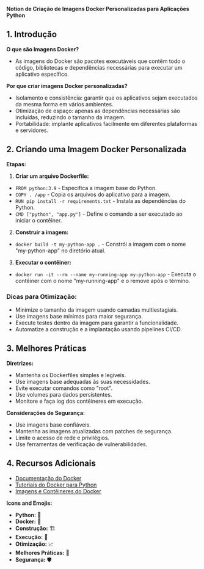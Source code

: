 **Notion de Criação de Imagens Docker Personalizadas para Aplicações Python**

## 1. Introdução

**O que são Imagens Docker?**

* As imagens do Docker são pacotes executáveis que contêm todo o código, bibliotecas e dependências necessárias para executar um aplicativo específico.

**Por que criar imagens Docker personalizadas?**

* Isolamento e consistência: garantir que os aplicativos sejam executados da mesma forma em vários ambientes.
* Otimização de espaço: apenas as dependências necessárias são incluídas, reduzindo o tamanho da imagem.
* Portabilidade: implante aplicativos facilmente em diferentes plataformas e servidores.

## 2. Criando uma Imagem Docker Personalizada

**Etapas:**

1. **Criar um arquivo Dockerfile:**

* `FROM python:3.9` - Especifica a imagem base do Python.
* `COPY . /app` - Copia os arquivos do aplicativo para a imagem.
* `RUN pip install -r requirements.txt` - Instala as dependências do Python.
* `CMD ["python", "app.py"]` - Define o comando a ser executado ao iniciar o contêiner.

2. **Construir a imagem:**

* `docker build -t my-python-app .` - Constrói a imagem com o nome "my-python-app" no diretório atual.

3. **Executar o contêiner:**

* `docker run -it --rm --name my-running-app my-python-app` - Executa o contêiner com o nome "my-running-app" e o remove após o término.

### **Dicas para Otimização:**

* Minimize o tamanho da imagem usando camadas multiestagiais.
* Use imagens base mínimas para maior segurança.
* Execute testes dentro da imagem para garantir a funcionalidade.
* Automatize a construção e a implantação usando pipelines CI/CD.

## 3. Melhores Práticas

**Diretrizes:**

* Mantenha os Dockerfiles simples e legíveis.
* Use imagens base adequadas às suas necessidades.
* Evite executar comandos como "root".
* Use volumes para dados persistentes.
* Monitore e faça log dos contêineres em execução.

**Considerações de Segurança:**

* Use imagens base confiáveis.
* Mantenha as imagens atualizadas com patches de segurança.
* Limite o acesso de rede e privilégios.
* Use ferramentas de verificação de vulnerabilidades.

## 4. Recursos Adicionais

* [Documentação do Docker](https://docs.docker.com/get-started/)
* [Tutoriais do Docker para Python](https://www.docker.com/resources/tutorials/python/)
* [Imagens e Contêineres do Docker](https://www.coursera.org/specializations/docker-containers)

**Icons and Emojis:**

* **Python:** 🐍
* **Docker:** 🐳
* **Construção:** 🏗️
* **Execução:** 🏃
* **Otimização:** 📈
* **Melhores Práticas:** 📜
* **Segurança:** 🛡️
